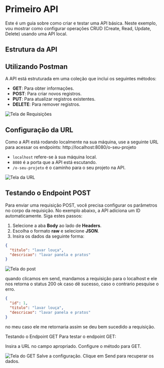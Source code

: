 # Primeiro API

Este é um guia sobre como criar e testar uma API básica. Neste exemplo, vou mostrar como configurar operações CRUD (Create, Read, Update, Delete) usando uma API local.

## Estrutura da API

## Utilizando Postman

A API está estruturada em uma coleção que inclui os seguintes métodos:

- **GET**: Para obter informações.
- **POST**: Para criar novos registros.
- **PUT**: Para atualizar registros existentes.
- **DELETE**: Para remover registros.

![Tela de Requisições](https://github.com/gu1334/primeiro-api/blob/main/fotos/Captura%20de%20tela%202024-08-15%20112231.png)

## Configuração da URL

Como a API está rodando localmente na sua máquina, use a seguinte URL para acessar os endpoints:
http://localhost:8080/o-seu-projeto


- `localhost` refere-se à sua máquina local.
- `8080` é a porta que a API está escutando.
- `/o-seu-projeto` é o caminho para o seu projeto na API.

![Tela da URL](https://github.com/gu1334/primeiro-api/blob/main/fotos/Captura%20de%20tela%202024-08-15%20112538.png)

## Testando o Endpoint POST

Para enviar uma requisição POST, você precisa configurar os parâmetros no corpo da requisição. No exemplo abaixo, a API adiciona um ID automaticamente. Siga estes passos:

1. Selecione a aba **Body** ao lado de **Headers**.
2. Escolha o formato **raw** e selecione **JSON**.
3. Insira os dados da seguinte forma:

```json
{
  "titulo": "lavar louça",
  "descricao": "lavar panela e pratos"
}
```
![Tela do post](https://github.com/gu1334/primeiro-api/blob/main/fotos/Captura%20de%20tela%202024-08-15%20113204.png)

quando clicamos em send, mandamos a requisição para o localhost e ele nos retorna o status 200 ok caso dê sucesso, caso o contrario pesquise o erro.
```json
{
  "id": 1,
  "titulo": "lavar louça",
  "descricao": "lavar panela e pratos"
}
```
no meu caso ele me retornaria assim se deu bem sucedido a requisição.



Testando o Endpoint GET
Para testar o endpoint GET:

Insira a URL no campo apropriado.
Configure o método para GET.

![Tela do GET](https://github.com/gu1334/primeiro-api/blob/main/fotos/Captura%20de%20tela%202024-08-15%20112945.png)
Salve a configuração.
Clique em Send para recuperar os dados.
